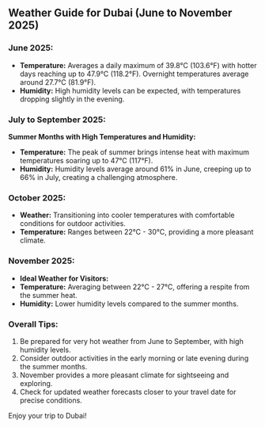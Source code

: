 ## Weather Guide for Dubai (June to November 2025)

### June 2025:
- **Temperature:** Averages a daily maximum of 39.8°C (103.6°F) with hotter days reaching up to 47.9°C (118.2°F). Overnight temperatures average around 27.7°C (81.9°F).
- **Humidity:** High humidity levels can be expected, with temperatures dropping slightly in the evening.

### July to September 2025:
**Summer Months with High Temperatures and Humidity:**
- **Temperature:** The peak of summer brings intense heat with maximum temperatures soaring up to 47°C (117°F).
- **Humidity:** Humidity levels average around 61% in June, creeping up to 66% in July, creating a challenging atmosphere.

### October 2025:
- **Weather:** Transitioning into cooler temperatures with comfortable conditions for outdoor activities.
- **Temperature:** Ranges between 22°C - 30°C, providing a more pleasant climate.

### November 2025:
- **Ideal Weather for Visitors:**
- **Temperature:** Averaging between 22°C - 27°C, offering a respite from the summer heat.
- **Humidity:** Lower humidity levels compared to the summer months.

### Overall Tips:
1. Be prepared for very hot weather from June to September, with high humidity levels.
2. Consider outdoor activities in the early morning or late evening during the summer months.
3. November provides a more pleasant climate for sightseeing and exploring.
4. Check for updated weather forecasts closer to your travel date for precise conditions.

Enjoy your trip to Dubai!